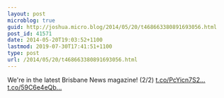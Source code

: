 ```yaml
---
layout: post
microblog: true
guid: http://joshua.micro.blog/2014/05/20/t468663380891693056.html
post_id: 41571
date: 2014-05-20T19:03:52+1100
lastmod: 2019-07-30T17:41:51+1100
type: post
url: /2014/05/20/t468663380891693056.html
---
```

We're in the latest Brisbane News magazine! (2/2) [t.co/PcYicn7S2...](http://t.co/PcYicn7S2u) [t.co/59C6e4eQb...](http://t.co/59C6e4eQbX)
